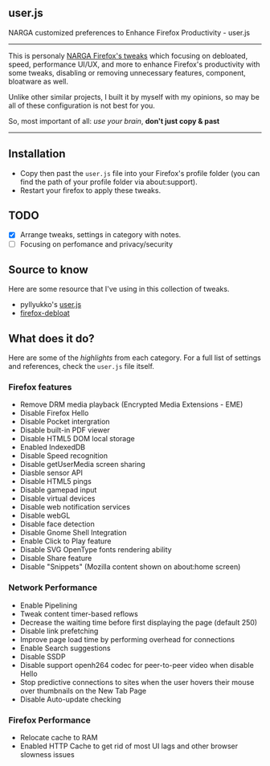 ## user.js
NARGA customized preferences to Enhance Firefox Productivity - user.js

---
This is personaly [NARGA Firefox's tweaks](http://www.narga.net/ultimate-guide-tweaks-enhance-firefox-productivity/) which focusing on debloated, speed, performance UI/UX, and more to enhance Firefox's productivity with some tweaks, disabling or removing unnecessary features, component, bloatware as well.

Unlike other similar projects, I built it by myself with my opinions, so may be all of these configuration is not best for you.

So, most important of all: *use your brain*, **don't just copy & past**

---
## Installation
- Copy then past the `user.js` file into your Firefox's profile folder (you can find the path of your profile folder via about:support).
- Restart your firefox to apply these tweaks.

## TODO
- [x] Arrange tweaks, settings in category with notes.
- [ ] Focusing on perfomance and privacy/security

## Source to know
Here are some resource that I've using in this collection of tweaks.
- pyllyukko's [user.js](https://github.com/pyllyukko/user.js)
- [firefox-debloat](https://github.com/amq/firefox-debloat)

## What does it do?
Here are some of the *highlights* from each category. For a full list of settings and references, check the `user.js` file itself.

### Firefox features
- Remove DRM media playback (Encrypted Media Extensions - EME)
- Disable Firefox Hello
- Disable Pocket intergration
- Disable built-in PDF viewer
- Disable HTML5 DOM local storage
- Enabled IndexedDB
- Disable Speed recognition
- Disable getUserMedia screen sharing
- Diasble sensor API
- Disable HTML5 pings
- Disable gamepad input
- Disable virtual devices
- Disable web notification services
- Disable webGL
- Disable face detection
- Disable Gnome Shell Integration
- Enable Click to Play feature
- Disable SVG OpenType fonts rendering ability
- Disable Share feature
- Disable "Snippets" (Mozilla content shown on about:home screen)

### Network Performance
- Enable Pipelining
- Tweak content timer-based reflows
- Decrease the waiting time before first displaying the page (default 250)
- Disable link prefetching
- Improve page load time by performing overhead for connections
- Enable Search suggestions
- Disable SSDP
- Disable support openh264 codec for peer-to-peer video when disable Hello
- Stop predictive connections to sites when the user hovers their mouse over thumbnails on the New Tab Page
- Disable Auto-update checking

### Firefox Performance
- Relocate cache to RAM
- Enabled HTTP Cache to get rid of most UI lags and other browser slowness issues

